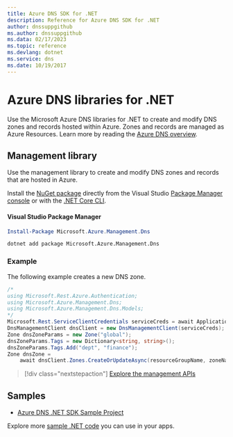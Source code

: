 ```yaml
---
title: Azure DNS SDK for .NET
description: Reference for Azure DNS SDK for .NET
author: dnssuppgithub
ms.author: dnssuppgithub
ms.data: 02/17/2023
ms.topic: reference
ms.devlang: dotnet
ms.service: dns
ms.date: 10/19/2017
---
```

# Azure DNS libraries for .NET

Use the Microsoft Azure DNS libraries for .NET to create and modify DNS zones and records hosted within Azure. Zones and records are managed as Azure Resources. Learn more by reading the [Azure DNS overview](/azure/dns/dns-overview).

## Management library

Use the management library to create and modify DNS zones and records that are hosted in Azure.

Install the [NuGet package](https://www.nuget.org/packages/Microsoft.Azure.Management.Dns) directly from the Visual Studio [Package Manager console][PackageManager] or with the [.NET Core CLI][DotNetCLI].

#### Visual Studio Package Manager

```powershell
Install-Package Microsoft.Azure.Management.Dns
```

```dotnetcli
dotnet add package Microsoft.Azure.Management.Dns
```

### Example

The following example creates a new DNS zone.

```csharp
/*
using Microsoft.Rest.Azure.Authentication;
using Microsoft.Azure.Management.Dns;
using Microsoft.Azure.Management.Dns.Models;
*/
Microsoft.Rest.ServiceClientCredentials serviceCreds = await ApplicationTokenProvider.LoginSilentAsync(tenantId, clientId, secret);
DnsManagementClient dnsClient = new DnsManagementClient(serviceCreds);            
Zone dnsZoneParams = new Zone("global");
dnsZoneParams.Tags = new Dictionary<string, string>();
dnsZoneParams.Tags.Add("dept", "finance");
Zone dnsZone =
    await dnsClient.Zones.CreateOrUpdateAsync(resourceGroupName, zoneName, dnsZoneParams, null, "*");
```

> [!div class="nextstepaction"]
> [Explore the management APIs](/dotnet/api/overview/azure/dns/management)

## Samples

* [Azure DNS .NET SDK Sample Project](https://www.microsoft.com/download/details.aspx?id=47268)

Explore more [sample .NET code](https://azure.microsoft.com/resources/samples/?platform=dotnet) you can use in your apps.

[PackageManager]: https://docs.microsoft.com/nuget/tools/package-manager-console
[DotNetCLI]: https://docs.microsoft.com/dotnet/core/tools/dotnet-add-package